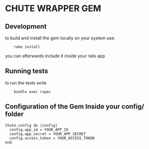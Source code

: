 CHUTE WRAPPER GEM
==

Development
--

to build and install the gem locally on your system use:

        rake install

you can afterwards include it inside your rails app


Running tests
--

to run the tests write


        bundle exec rspec


Configuration of the Gem Inside your config/ folder
--

```
Chute.config do |config|
  config.app_id = YOUR_APP_ID
  config.app_secret = YOUR_APP_SECRET
  config.access_token = YOUR_ACCESS_TOKEN
end
```


